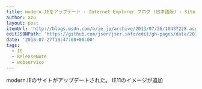 ```yaml
---
title: modern.IEをアップデート - Internet Explorer ブログ (日本語版) - Site Home - MSDN Blogs
author: azu
layout: post
itemUrl: 'http://blogs.msdn.com/b/ie_jp/archive/2013/07/26/10437228.aspx'
editJSONPath: 'https://github.com/jser/jser.info/edit/gh-pages/data/2013/07/index.json'
date: '2013-07-27T10:47:08+00:00'
tags:
  - IE
  - ReleaseNote
  - webservice
---
```

modern.IEのサイトがアップデートされた。
IE11のイメージが追加
